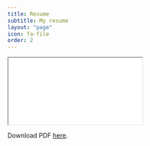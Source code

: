 ```yaml
---
title: Resume
subtitle: My resume
layout: "page"
icon: fa-file
order: 2
---
```

<iframe src=”assets/images/Gostic_Resume_DS_1_8.pdf" width=”100%” height=”100%”>
This browser does not support PDFs. Please download the PDF to view it: Download PDF
</iframe>

<body>
  <p>Download PDF <a href="assets/images/Gostic_Resume_DS_1_8.pdf">here</a>.</p>
</body>
